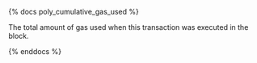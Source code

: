 {% docs poly_cumulative_gas_used %}

The total amount of gas used when this transaction was executed in the block. 

{% enddocs %}